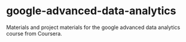 # google-advanced-data-analytics
Materials and project materials for the google advanced data analytics course from Coursera.

